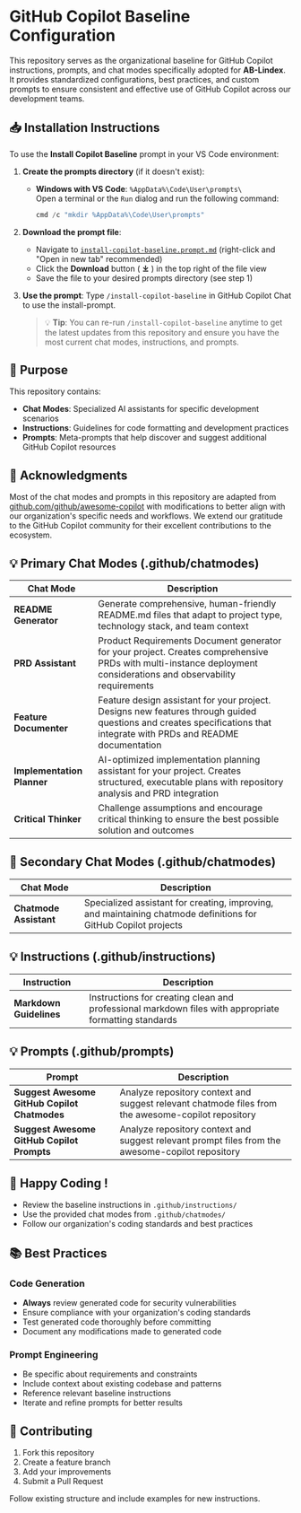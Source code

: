 # GitHub Copilot Baseline Configuration

This repository serves as the organizational baseline for GitHub Copilot instructions, prompts, and chat modes specifically adopted for **AB-Lindex**. It provides standardized configurations, best practices, and custom prompts to ensure consistent and effective use of GitHub Copilot across our development teams.

## 📥 Installation Instructions

To use the **Install Copilot Baseline** prompt in your VS Code environment:

1. **Create the prompts directory** (if it doesn't exist):
   - **Windows with VS Code**: `%AppData%\Code\User\prompts\`  
     Open a terminal or the `Run` dialog and run the following command:
      ```powershell
      cmd /c "mkdir %AppData%\Code\User\prompts"
      ```

2. **Download the prompt file**: 
   - Navigate to [`install-copilot-baseline.prompt.md`](https://github.com/AB-Lindex/github-copilot/blob/main/install-copilot-baseline.prompt.md) (right-click and "Open in new tab" recommended)
   - Click the **Download** button ( **⤓** ) in the top right of the file view
   - Save the file to your desired prompts directory (see step 1)

3. **Use the prompt**: Type `/install-copilot-baseline` in GitHub Copilot Chat to use the install-prompt.

   > 💡 **Tip**: You can re-run `/install-copilot-baseline` anytime to get the latest updates from this repository and ensure you have the most current chat modes, instructions, and prompts.

## 🎯 Purpose

This repository contains:
- **Chat Modes**: Specialized AI assistants for specific development scenarios
- **Instructions**: Guidelines for code formatting and development practices  
- **Prompts**: Meta-prompts that help discover and suggest additional GitHub Copilot resources

## 🙏 Acknowledgments

Most of the chat modes and prompts in this repository are adapted from [github.com/github/awesome-copilot](https://github.com/github/awesome-copilot) with modifications to better align with our organization's specific needs and workflows. We extend our gratitude to the GitHub Copilot community for their excellent contributions to the ecosystem.

## 💡 Primary Chat Modes (.github/chatmodes)

| Chat Mode | Description |
|-----------|-------------|
| **README Generator** | Generate comprehensive, human-friendly README.md files that adapt to project type, technology stack, and team context |
| **PRD Assistant** | Product Requirements Document generator for your project. Creates comprehensive PRDs with multi-instance deployment considerations and observability requirements |
| **Feature Documenter** | Feature design assistant for your project. Designs new features through guided questions and creates specifications that integrate with PRDs and README documentation |
| **Implementation Planner** | AI-optimized implementation planning assistant for your project. Creates structured, executable plans with repository analysis and PRD integration |
| **Critical Thinker** | Challenge assumptions and encourage critical thinking to ensure the best possible solution and outcomes |

## 🔧 Secondary Chat Modes (.github/chatmodes)

| Chat Mode | Description |
|-----------|-------------|
| **Chatmode Assistant** | Specialized assistant for creating, improving, and maintaining chatmode definitions for GitHub Copilot projects |

## 💡 Instructions (.github/instructions)

| Instruction | Description |
|-------------|-------------|
| **Markdown Guidelines** | Instructions for creating clean and professional markdown files with appropriate formatting standards |

## 💡 Prompts (.github/prompts)

| Prompt | Description |
|--------|-------------|
| **Suggest Awesome GitHub Copilot Chatmodes** | Analyze repository context and suggest relevant chatmode files from the awesome-copilot repository |
| **Suggest Awesome GitHub Copilot Prompts** | Analyze repository context and suggest relevant prompt files from the awesome-copilot repository |

## 🚀 Happy Coding !

* Review the baseline instructions in `.github/instructions/`
* Use the provided chat modes from `.github/chatmodes/`
* Follow our organization's coding standards and best practices

## 📚 Best Practices

### Code Generation
- **Always** review generated code for security vulnerabilities
- Ensure compliance with your organization's coding standards
- Test generated code thoroughly before committing
- Document any modifications made to generated code

### Prompt Engineering
- Be specific about requirements and constraints
- Include context about existing codebase and patterns
- Reference relevant baseline instructions
- Iterate and refine prompts for better results

## 🤝 Contributing

1. Fork this repository
2. Create a feature branch
3. Add your improvements
4. Submit a Pull Request

Follow existing structure and include examples for new instructions.
